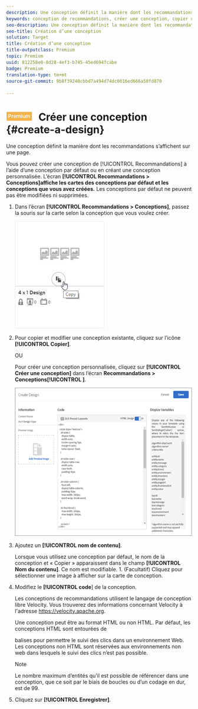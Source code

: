```yaml
---
description: Une conception définit la manière dont les recommandations s’affichent sur une page.
keywords: conception de recommandations, créer une conception, copier une conception
seo-description: Une conception définit la manière dont les recommandations s’affichent sur une page.
seo-title: Création d’une conception
solution: Target
title: Création d’une conception
title-outputclass: Premium
topic: Premium
uuid: 812258e0-8d28-4ef3-b745-45ed694fcabe
badge: Premium
translation-type: tm+mt
source-git-commit: 9b8f39240cbbd7a494d74dc0016ed666a58fd870

---
```



# ![PREMIUM](/help/assets/premium.png) Créer une conception {#create-a-design}

Une conception définit la manière dont les recommandations s’affichent sur une page.

Vous pouvez créer une conception de [!UICONTROL Recommandations] à l’aide d’une conception par défaut ou en créant une conception personnalisée. L’écran **[!UICONTROL Recommandations &gt; Conceptions]affiche les cartes des conceptions par défaut et les conceptions que vous avez créées.** Les conceptions par défaut ne peuvent pas être modifiées ni supprimées.

1. Dans l’écran **[!UICONTROL Recommandations &gt; Conceptions]**, passez la souris sur la carte selon la conception que vous voulez créer.

   ![](assets/Card_CopyDesign.png)

1. Pour copier et modifier une conception existante, cliquez sur l’icône **[!UICONTROL Copier]**.

   OU

   Pour créer une conception personnalisée, cliquez sur **[!UICONTROL Créer une conception]** dans l’écran **Recommandations &gt; Conceptions[!UICONTROL ]**.

   ![](assets/createDesign.png)

1. Ajoutez un **[!UICONTROL nom de contenu]**.

   Lorsque vous utilisez une conception par défaut, le nom de la conception et « Copier » apparaissent dans le champ **[!UICONTROL Nom du contenu]**. Ce nom est modifiable. 1. (Facultatif) Cliquez pour sélectionner une image à afficher sur la carte de conception.
1. Modifiez le **[!UICONTROL code**] de la conception.

   Les conceptions de recommandations utilisent le langage de conception libre Velocity. Vous trouverez des informations concernant Velocity à l&#39;adresse [](https://velocity.apache.org)https://velocity.apache.org.

   Une conception peut être au format HTML ou non HTML. Par défaut, les conceptions HTML sont entourées de <div> balises pour permettre le suivi des clics dans un environnement Web. Les conceptions non HTML sont réservées aux environnements non web dans lesquels le suivi des clics n’est pas possible.

   >[!NOTE]
   >
   >Le nombre maximum d’entités qu’il est possible de référencer dans une conception, que ce soit par le biais de boucles ou d’un codage en dur, est de 99.

1. Cliquez sur **[!UICONTROL Enregistrer]**.
